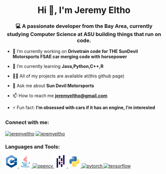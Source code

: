 <h1 align="center">Hi 👋, I'm Jeremy Eltho</h1>
<h3 align="center">💻 A passionate developer from the Bay Area, currently studying Computer Science at                                                                                             ASU building things that run on code.</h3>

- 🔭 I’m currently working on **Drivetrain code for THE SunDevil Motorsports FSAE car merging code with horsepower**

- 🌱 I’m currently learning **Java,Python,C++,R**

- 👨‍💻 All of my projects are available at(this github page)

- 💬 Ask me about **Sun Devil Motorsports**

- 📫 How to reach me **jeremyeltho@gmail.com**

- ⚡ Fun fact: **I’m obsessed with cars if it has an engine, I’m interested**

<h3 align="left">Connect with me:</h3>
<p align="left">
<a href="https://linkedin.com/in/jeremyeltho" target="blank"><img align="center" src="https://raw.githubusercontent.com/rahuldkjain/github-profile-readme-generator/master/src/images/icons/Social/linked-in-alt.svg" alt="jeremyeltho" height="30" width="40" /></a>
<a href="https://instagram.com/jeremyeltho" target="blank"><img align="center" src="https://raw.githubusercontent.com/rahuldkjain/github-profile-readme-generator/master/src/images/icons/Social/instagram.svg" alt="jeremyeltho" height="30" width="40" /></a>
</p>

<h3 align="left">Languages and Tools:</h3>
<p align="left"> <a href="https://www.w3schools.com/cpp/" target="_blank" rel="noreferrer"> <img src="https://raw.githubusercontent.com/devicons/devicon/master/icons/cplusplus/cplusplus-original.svg" alt="cplusplus" width="40" height="40"/> </a> <a href="https://www.java.com" target="_blank" rel="noreferrer"> <img src="https://raw.githubusercontent.com/devicons/devicon/master/icons/java/java-original.svg" alt="java" width="40" height="40"/> </a> <a href="https://opencv.org/" target="_blank" rel="noreferrer"> <img src="https://www.vectorlogo.zone/logos/opencv/opencv-icon.svg" alt="opencv" width="40" height="40"/> </a> <a href="https://pandas.pydata.org/" target="_blank" rel="noreferrer"> <img src="https://raw.githubusercontent.com/devicons/devicon/2ae2a900d2f041da66e950e4d48052658d850630/icons/pandas/pandas-original.svg" alt="pandas" width="40" height="40"/> </a> <a href="https://www.python.org" target="_blank" rel="noreferrer"> <img src="https://raw.githubusercontent.com/devicons/devicon/master/icons/python/python-original.svg" alt="python" width="40" height="40"/> </a> <a href="https://pytorch.org/" target="_blank" rel="noreferrer"> <img src="https://www.vectorlogo.zone/logos/pytorch/pytorch-icon.svg" alt="pytorch" width="40" height="40"/> </a> <a href="https://www.tensorflow.org" target="_blank" rel="noreferrer"> <img src="https://www.vectorlogo.zone/logos/tensorflow/tensorflow-icon.svg" alt="tensorflow" width="40" height="40"/> </a> </p>

